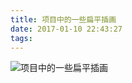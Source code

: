 ```yaml
---
title: 项目中的一些扁平插画
date: 2017-01-10 22:43:27
tags:
---
```


![项目中的一些扁平插画](/images/works/23项目中的一些扁平插画.jpg)